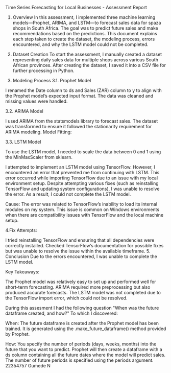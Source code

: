 Time Series Forecasting for Local Businesses - Assessment Report
1. Overview
In this assessment, I implemented three machine learning models—Prophet, ARIMA, and LSTM—to forecast sales data for spaza shops in South Africa. The goal was to predict future sales and make recommendations based on the predictions. This document explains each step taken to create the dataset, the modeling process, errors encountered, and why the LSTM model could not be completed.

2. Dataset Creation
To start the assessment, I manually created a dataset representing daily sales data for multiple shops across various South African provinces.
After creating the dataset, I saved it into a CSV file for further processing in Python.

3. Modeling Process
3.1. Prophet Model

I renamed the Date column to ds and Sales (ZAR) column to y to align with the Prophet model’s expected input format.
The data was cleaned and missing values were handled.

3.2. ARIMA Model

I used ARIMA from the statsmodels library to forecast sales. The dataset was transformed to ensure it followed the stationarity requirement for ARIMA modeling.
Model Fitting:

3.3. LSTM Model

To use the LSTM model, I needed to scale the data between 0 and 1 using the MinMaxScaler from sklearn.

I attempted to implement an LSTM model using TensorFlow. However, I encountered an error that prevented me from continuing with LSTM.
This error occurred while importing TensorFlow due to an issue with my local environment setup. Despite attempting various fixes (such as reinstalling TensorFlow and updating system configurations), I was unable to resolve the error. As a result, I could not complete the LSTM model.

Cause: The error was related to TensorFlow’s inability to load its internal modules on my system. This issue is common on Windows environments when there are compatibility issues with TensorFlow and the local machine setup.

4.Fix Attempts:

I tried reinstalling TensorFlow and ensuring that all dependencies were correctly installed.
Checked TensorFlow’s documentation for possible fixes but was unable to resolve the issue within the available timeframe.
5. Conclusion
Due to the errors encountered, I was unable to complete the LSTM model.

Key Takeaways:

The Prophet model was relatively easy to set up and performed well for short-term forecasting.
ARIMA required more preprocessing but also produced accurate forecasts.
The LSTM model was not completed due to the TensorFlow import error, which could not be resolved.

During this assesment I had the following question "When was the future dataframe created, and how?"
To which I discovered:

When:
The future dataframe is created after the Prophet model has been trained. It is generated using the .make_future_dataframe() method provided by Prophet.

How:
You specify the number of periods (days, weeks, months) into the future that you want to predict. Prophet will then create a dataframe with a ds column containing all the future dates where the model will predict sales. The number of future periods is specified using the periods argument.
22354757 Gumede N